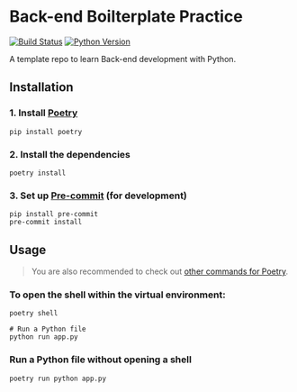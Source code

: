 Back-end Boilterplate Practice
==============================

[![Build Status](https://travis-ci.org/snguyenthanh/backend-boilerplate-practice.svg?branch=master)](https://travis-ci.org/snguyenthanh/backend-boilerplate-practice)
[![Python Version](https://img.shields.io/badge/python-3.6%20%7C%203.7%20%7C%203.8%20%7C%20PyPy3-blue)](https://travis-ci.org/snguyenthanh/backend-boilerplate-practice)


A template repo to learn Back-end development with Python.

## Installation

### 1. Install [Poetry](https://github.com/python-poetry/poetry)

```
pip install poetry
```

### 2. Install the dependencies

```
poetry install
```

### 3. Set up [Pre-commit](https://github.com/pre-commit/pre-commit) (for development)

```
pip install pre-commit
pre-commit install
```

## Usage

> You are also recommended to check out [other commands for Poetry](https://python-poetry.org/docs/cli/).

### To open the shell within the virtual environment:

```
poetry shell

# Run a Python file
python run app.py
```

### Run a Python file without opening a shell

```
poetry run python app.py
```
